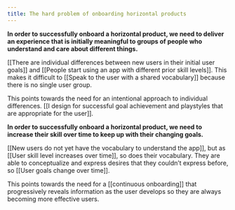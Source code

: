 ```yaml
---
title: The hard problem of onboarding horizontal products
---
```

**In order to successfully onboard a horizontal product, we need to deliver an experience that is initially meaningful to groups of people who understand and care about different things.**

[[There are individual differences between new users in their initial user goals]] and [[People start using an app with different prior skill levels]]. This makes it difficult to [[Speak to the user with a shared vocabulary]] because there is no single user group.

This points towards the need for an intentional approach to individual differences.  [[I design for successful goal achievement and playstyles that are appropriate for the user]].

**In order to successfully onboard a horizontal product, we need to increase their skill over time to keep up with their changing goals.**

[[New users do not yet have the vocabulary to understand the app]], but as [[User skill level increases over time]], so does their vocabulary. They are able to conceptualize and express desires that they couldn’t express before, so [[User goals change over time]].

This points towards the need for a [[continuous onboarding]] that progressively reveals information as the user develops so they are always becoming more effective users. 
